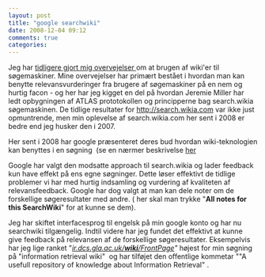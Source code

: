 ```yaml
---
layout: post
title: "google searchwiki"
date: 2008-12-04 09:12
comments: true 
categories: 
---
```

Jeg har <a href="http://www.pedant.dk/2007/05/06/wikibaseret-s%C3%B8gning/">tidligere gjort mig overvejelser </a>om at brugen af wiki'er til søgemaskiner. Mine overvejelser har primært bestået i hvordan man kan benytte relevansvurderinger fra brugere af søgemaskiner på en nem og hurtig facon - og her har jeg kigget en del på hvordan Jeremie Miller har ledt opbygningen af ATLAS prototokollen og principperne bag search.wikia søgemaskinen. De tidlige resultater for <a href="http://ir.dcs.gla.ac.uk/terrier/doc/dfr_description.html">http://search.wikia.com</a> var ikke just opmuntrende, men min oplevelse af search.wikia.com her sent i 2008 er bedre end jeg husker den i 2007.

Her sent i 2008 har google præsenteret deres bud hvordan wiki-teknologien kan benyttes i en søgning  (se en nærmer beskrivelse <a href="http://googleblog.blogspot.com/2008/11/searchwiki-make-search-your-own.html">her</a>

Google har valgt den modsatte approach til search.wikia og lader feedback kun have effekt på ens egne søgninger. Dette løser effektivt de tidlige problemer vi har med hurtig indsamling og vurdering af kvaliteten af relevansfeedback. Google har dog valgt at man kan dele noter om de forskellige søgeresultater med andre. ( her skal man trykke "<strong>All notes for this SearchWiki</strong>" for at kunne se dem).

Jeg har skiftet interfacesprog til engelsk på min google konto og har nu searchwiki tilgængelig. Indtil videre har jeg fundet det effektivt at kunne give feedback på relevansen af de forskellige søgeresultater. Eksempelvis har jeg lige ranket "<cite><a href="http://ir.dcs.gla.ac.uk/wiki/FrontPage">ir.dcs.gla.ac.uk/<strong>wiki</strong>/FrontPage</a>" </cite>højest for min søgning på "information retrieval wiki"  og har tilføjet den offentlige kommetar ""<span class="wct">A usefull repository of knowledge about Information Retrieval</span>" .